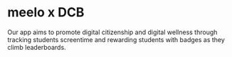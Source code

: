 # meelo x DCB
Our app aims to promote digital citizenship and digital wellness through tracking students screentime and rewarding students with badges as they climb leaderboards.
